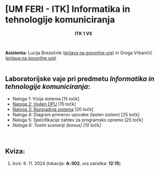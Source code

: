 # [UM FERI - ITK] Informatika in tehnologije komuniciranja


<p align="center">
  <b>ITK 1 VS <br/></b>
</p>
<br/>

**Asistenta:** Lucija Brezočnik ([prijava na govorilne ure](https://calendly.com/lucija-brezocnik/30min)) in Grega Vrbančič  ([prijava na govorilne ure](https://calendly.com/grega-vrbancic/office-hours-govorilne-ure))<br/><br/>

## Laboratorijske vaje pri predmetu *Informatika in tehnologije komuniciranja*:
- Naloga 1: Vizija sistema [15 točk]
- [Naloga 2: Voden DPU](<Naloga 2.md>) [15 točk]
- [Naloga 3: Razgradnja sistema](<Naloga 3>) [20 točk]
- Naloga 4: Diagram primerov uporabe (lasten sistem) [25 točk]
- Naloga 5: Specifikacije zahtev za programsko opremo [25 točk]
- *Naloga 6: Testni scenariji (bonus) [10 točk]*
<br/><br/><br/>

## Kviza:
1. kviz: 6. 11. 2024 (lokacija: **A-302**, ura začetka: **12:15**)

